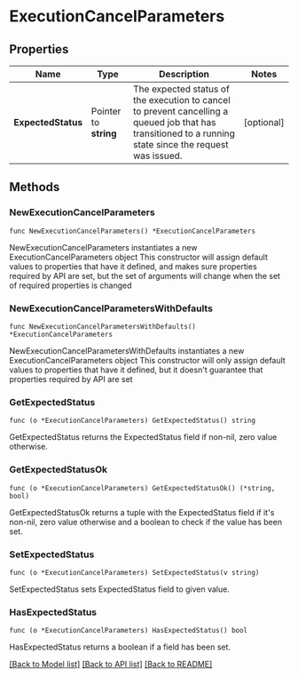 # ExecutionCancelParameters

## Properties

Name | Type | Description | Notes
------------ | ------------- | ------------- | -------------
**ExpectedStatus** | Pointer to **string** | The expected status of the execution to cancel to prevent cancelling a queued job that has transitioned to a running state since the request was issued. | [optional] 

## Methods

### NewExecutionCancelParameters

`func NewExecutionCancelParameters() *ExecutionCancelParameters`

NewExecutionCancelParameters instantiates a new ExecutionCancelParameters object
This constructor will assign default values to properties that have it defined,
and makes sure properties required by API are set, but the set of arguments
will change when the set of required properties is changed

### NewExecutionCancelParametersWithDefaults

`func NewExecutionCancelParametersWithDefaults() *ExecutionCancelParameters`

NewExecutionCancelParametersWithDefaults instantiates a new ExecutionCancelParameters object
This constructor will only assign default values to properties that have it defined,
but it doesn't guarantee that properties required by API are set

### GetExpectedStatus

`func (o *ExecutionCancelParameters) GetExpectedStatus() string`

GetExpectedStatus returns the ExpectedStatus field if non-nil, zero value otherwise.

### GetExpectedStatusOk

`func (o *ExecutionCancelParameters) GetExpectedStatusOk() (*string, bool)`

GetExpectedStatusOk returns a tuple with the ExpectedStatus field if it's non-nil, zero value otherwise
and a boolean to check if the value has been set.

### SetExpectedStatus

`func (o *ExecutionCancelParameters) SetExpectedStatus(v string)`

SetExpectedStatus sets ExpectedStatus field to given value.

### HasExpectedStatus

`func (o *ExecutionCancelParameters) HasExpectedStatus() bool`

HasExpectedStatus returns a boolean if a field has been set.


[[Back to Model list]](../README.md#documentation-for-models) [[Back to API list]](../README.md#documentation-for-api-endpoints) [[Back to README]](../README.md)


